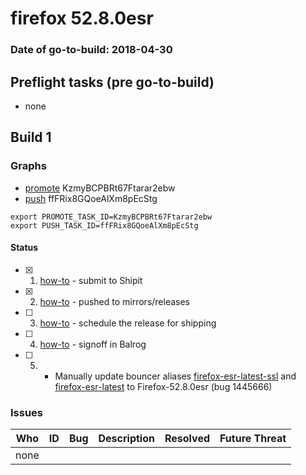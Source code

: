 # firefox 52.8.0esr

### Date of go-to-build: 2018-04-30

## Preflight tasks (pre go-to-build)
- none

## Build 1  

### Graphs
* [promote](https://tools.taskcluster.net/push-inspector/#/KzmyBCPBRt67Ftarar2ebw) KzmyBCPBRt67Ftarar2ebw
* [push](https://tools.taskcluster.net/push-inspector/#/ffFRix8GQoeAlXm8pEcStg) ffFRix8GQoeAlXm8pEcStg
```
export PROMOTE_TASK_ID=KzmyBCPBRt67Ftarar2ebw
export PUSH_TASK_ID=ffFRix8GQoeAlXm8pEcStg
```


#### Status
- [x] 1.  [how-to](https://wiki.mozilla.org/Release:Release_Automation_on_Mercurial:Starting_a_Release#Submit_to_Ship_It)  - submit to Shipit
- [x] 2.  [how-to](https://github.com/mozilla-releng/releasewarrior-2.0/blob/master/docs/release-promotion/desktop/historic_relpro.md#1-push-to-releases-dir-mirrors)  - pushed to mirrors/releases
- [ ] 3.  [how-to](https://github.com/mozilla-releng/releasewarrior-2.0/blob/master/docs/release-promotion/desktop/historic_relpro.md#3-publish-release)  - schedule the release for shipping
- [ ] 4.  [how-to](https://github.com/mozilla-releng/releasewarrior-2.0/blob/master/docs/release-promotion/desktop/historic_relpro.md#2-signoffs)  - signoff in Balrog
- [ ] 5.  - Manually update bouncer aliases [firefox-esr-latest-ssl](https://bounceradmin.mozilla.com/admin/mirror/productalias/22/) and [firefox-esr-latest](https://bounceradmin.mozilla.com/admin/mirror/productalias/9/) to Firefox-52.8.0esr (bug 1445666)

### Issues
| Who                 | ID               | Bug                                                                 | Description                | Resolved                | Future Threat                |
| ------------------- | ---------------- | ------------------------------------------------------------------- | -------------------------- | ----------------------- | ---------------------------- |
| none | | | | | |


